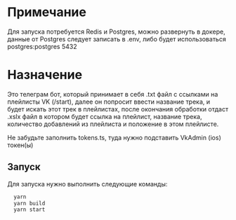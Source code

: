 
# Примечание

Для запуска потребуется Redis и Postgres, можно развернуть в докере, данные от Postgres следует записать в .env, либо будет использоваться postgres:postgres 5432


# Назначение

Это телеграм бот, который принимает в себя .txt файл с ссылками на плейлисты VK (/start), далее он попросит ввести название трека, и будет искать этот трек в плейлистах, после окончания обработки отдаст .xslx файл в котором будет ссылка на плейлист, название трека, количество добавлений из плейлиста и положение в этом плейлисте.

Не забудьте заполнить tokens.ts, туда нужно подставить VkAdmin (ios) токен(ы)

## Запуск

Для запуска нужно выполнить следующие команды:
```bash
  yarn
  yarn build
  yarn start
```


